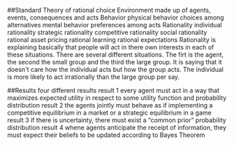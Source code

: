 
##Standard Theory of rational choice
    Environment
        made up of agents, events, consequences and acts
    Behavior
        physical behavior
            choices among alternatives
        mental behavior
            preferences among acts
    Rationality
        individual rationality
        strategic rationality
        competitive rationality
        social rationality
        rational asset pricing
        rational learning
        rational expectations
    Rationality is explaining basically that people will act in there own interests in each of these situations.  There are several different situations.  The firt is the agent, the second the small group and the third the large group.  It is saying that it doesn't care how the individual acts but how the group acts.  The individual is more likely to act irrationally than the large group per say.
    
##Results
    four different results
        result 1
            every agent must act in a way that maximizes expected utility in respect to some utility function and probability distribution
        result 2
            the agents jointly must behave as if implementing a competitive equilibrium in a market or a strategic equilibrium in a game
        result 3
           if there is uncertainty, there must exist a “common prior” probability distribution
        result 4
            whene agents anticipate the receipt of information, they must expect their beliefs to be updated according to Bayes Theorem


```python

```
